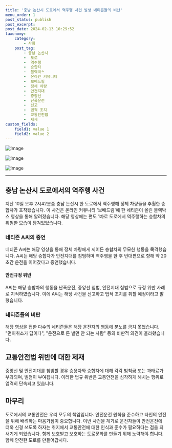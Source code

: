 ```yaml
---
title: '충남 논산시 도로에서 역주행 사건 발생 네티즌들의 비난'
menu_order: 1
post_status: publish
post_excerpt: 
post_date: 2024-02-13 10:29:52
taxonomy:
    category:
        - 사회
    post_tag:
        - 충남 논산시
        -  도로
        -  역주행
        -  승합차
        -  블랙박스
        -  온라인 커뮤니티
        -  보배드림
        -  정체 차량
        -  안전지대
        -  중앙선
        -  난폭운전
        -  신고
        -  법적 조치
        -  교통안전법
        -  제재
custom_fields:
    field1: value 1
    field2: value 2
---
```


![Image](https://imgnews.pstatic.net/image/005/2024/02/13/2024021307092939177_1707775769_0019157440_20240213071501301.jpg?type=w647)

![Image](https://imgnews.pstatic.net/image/005/2024/02/13/2024021307095139178_1707775791_0019157440_20240213071501304.jpg?type=w647)

![Image](https://imgnews.pstatic.net/image/005/2024/02/13/2024021307131139181_1707775991_0019157440_20240213071501307.gif?type=w647)

---
## 충남 논산시 도로에서의 역주행 사건
지난 10일 오후 2시42분쯤 충남 논산시 한 도로에서 역주행해 정체 차량들을 추월한 승합차가 포착됐습니다. 이 사건은 온라인 커뮤니티 '보배드림'에 한 네티즌이 올린 블랙박스 영상을 통해 알려졌습니다. 해당 영상에는 편도 1차로 도로에서 역주행하는 승합차의 위험한 모습이 담겨있었습니다.
### 네티즌 A씨의 증언
네티즌 A씨는 해당 영상을 통해 정체 차량에게 끼어든 승합차의 무모한 행동을 목격했습니다. A씨는 해당 승합차가 안전지대를 침범하며 역주행을 한 후 반대편으로 향해 약 20초간 운전을 이어갔다고 증언했습니다.
#### 안전규정 위반
A씨는 해당 승합차의 행동을 난폭운전, 중앙선 침범, 안전지대 침범으로 규정 위반 사례로 지적하였습니다. 이에 A씨는 해당 사건을 신고하고 법적 조치를 취할 예정이라고 밝혔습니다.
### 네티즌들의 비판
해당 영상을 접한 다수의 네티즌들은 해당 운전자의 행동에 분노를 금치 못했습니다. "면허취소가 답이다", "운전으로 돈 벌면 안 되는 사람" 등의 비판적 의견이 올라왔습니다.
## 교통안전법 위반에 대한 제재
중앙선 및 안전지대를 침범할 경우 승용차와 승합차에 대해 각각 범칙금 또는 과태료가 부과되며, 벌점이 부여됩니다. 이러한 법규 위반은 교통안전을 심각하게 해치는 행위로 엄격히 단속되고 있습니다.
## 마무리
도로에서의 교통안전은 우리 모두의 책임입니다. 안전운전 원칙을 준수하고 타인의 안전을 위해 배려하는 마음가짐이 중요합니다. 이번 사건을 계기로 운전자들이 안전운전에 더욱 신경 쓰도록 하자는 취지에서 교통안전에 대한 인식과 준수가 필요하다는 점을 되새기게 되었습니다. 함께 보호받고 보호하는 도로문화를 만들기 위해 노력해야 합니다. 함께 안전한 도로를 만들어갑시다.
